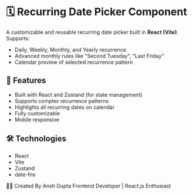 # 🗓️ Recurring Date Picker Component

A customizable and reusable recurring date picker built in **React (Vite)**. Supports:
- Daily, Weekly, Monthly, and Yearly recurrence
- Advanced monthly rules like "Second Tuesday", "Last Friday"
- Calendar preview of selected recurrence pattern

## 🚀 Features
- Built with React and Zustand (for state management)
- Supports complex recurrence patterns
- Highlights all recurring dates on calendar
- Fully customizable
- Mobile responsive


## 🛠️ Technologies
- React
- Vite
- Zustand
- date-fns


🙋‍♂️ Created By
Ansh Gupta
Frontend Developer | React.js Enthusiast